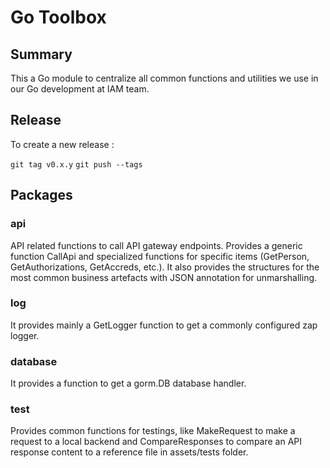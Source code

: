 # Go Toolbox
## Summary
This a Go module to centralize all common functions and utilities we use in our Go development at IAM team.

## Release
To create a new release :

```git tag v0.x.y```
```git push --tags```

## Packages
### api
API related functions to call API gateway endpoints. Provides a generic function CallApi and specialized functions for specific items (GetPerson, GetAuthorizations, GetAccreds, etc.).
It also provides the structures for the most common business artefacts with JSON annotation for unmarshalling.

### log
It provides mainly a GetLogger function to get a commonly configured zap logger.

### database
It provides a function to get a gorm.DB database handler.

### test
Provides common functions for testings, like MakeRequest to make a request to a local backend and CompareResponses to compare an API response content to a reference file in assets/tests folder.
